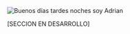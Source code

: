<!-- <video autoplay="autoplay" loop="loop" muted="muted" playsinline="">
    <source src="Banner Greeting.webm" type="video/webm">
    <source src="Banner Greeting.mov" type="video/quicktime">
</video> -->
<img src="Banner Greeting.gif" alt="Buenos días tardes noches soy Adrian">

<p>[SECCION EN DESARROLLO]</p>
